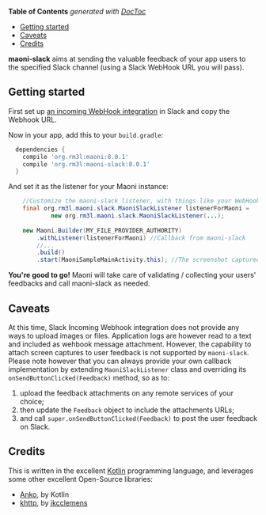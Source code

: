 <!-- START doctoc generated TOC please keep comment here to allow auto update -->
<!-- DON'T EDIT THIS SECTION, INSTEAD RE-RUN doctoc TO UPDATE -->
**Table of Contents**  *generated with [DocToc](https://github.com/thlorenz/doctoc)*

- [Getting started](#getting-started)
- [Caveats](#caveats)
- [Credits](#credits)

<!-- END doctoc generated TOC please keep comment here to allow auto update -->

**maoni-slack** aims at sending the valuable feedback of your app users to the specified Slack channel (using a Slack WebHook URL you will pass).


## Getting started

First set up [an incoming WebHook integration](https://my.slack.com/services/new/incoming-webhook) in Slack and copy the Webhook URL.

Now in your app, add this to your `build.gradle`:

```gradle
  dependencies {
    compile 'org.rm3l:maoni:8.0.1'
    compile 'org.rm3l:maoni-slack:8.0.1'
  }
```

And set it as the listener for your Maoni instance:
```java
    //Customize the maoni-slack listener, with things like your WebHook URL, ...
    final org.rm3l.maoni.slack.MaoniSlackListener listenerForMaoni = 
            new org.rm3l.maoni.slack.MaoniSlackListener(...);
    
    new Maoni.Builder(MY_FILE_PROVIDER_AUTHORITY)
        .withListener(listenerForMaoni) //Callback from maoni-slack
        //...
        .build()
        .start(MaoniSampleMainActivity.this); //The screenshot captured is relative to this calling context 
```

**You're good to go!** Maoni will take care of validating / collecting your users' feedbacks 
and call maoni-slack as needed. 

## Caveats

At this time, Slack Incoming Webhook integration does not provide any ways to upload images or files.
Application logs are however read to a text and included as wehbook message attachment.
However, the capability to attach screen captures to user feedback is not supported 
by `maoni-slack`.
Please note however that you can always provide your own callback implementation by extending `MaoniSlackListener` class and 
overriding its `onSendButtonClicked(Feedback)` method, so as to:
1. upload the feedback attachments on any remote services of your choice; 
2. then update the `Feedback` object to include the attachments URLs;
3. and call `super.onSendButtonClicked(Feedback)` to post the user feedback on Slack.

## Credits

This is written in the excellent [Kotlin](https://kotlinlang.org/) programming language, and leverages some other excellent Open-Source libraries:
* [Anko](https://github.com/Kotlin/anko), by Kotlin
* [khttp](http://khttp.readthedocs.io/en/latest/#), by [jkcclemens](https://github.com/jkcclemens)

